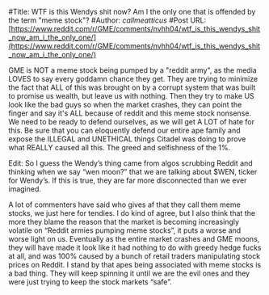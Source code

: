 #Title: WTF is this Wendys shit now? Am I the only one that is offended by the term "meme stock"?
#Author: _callmeatticus_
#Post URL: [https://www.reddit.com/r/GME/comments/nvhh04/wtf_is_this_wendys_shit_now_am_i_the_only_one/](https://www.reddit.com/r/GME/comments/nvhh04/wtf_is_this_wendys_shit_now_am_i_the_only_one/)


GME is NOT a meme stock being pumped by a "reddit army", as the media  LOVES to say every goddamn chance they get. They are trying to minimize  the fact that ALL of this was brought on by a corrupt system that was  built to promise us wealth, but leave us with nothing. Then they try to  make US look like the bad guys so when the market crashes, they can  point the finger and say it's ALL because of reddit and this meme stock  nonsense. We need to be ready to defend ourselves, as we will get A LOT  of hate for this. Be sure that you can eloquently defend our entire ape  family and expose the ILLEGAL and UNETHICAL things Citadel was doing to  prove what REALLY caused all this. The greed and selfishness of the 1%.

Edit: So I guess the Wendy’s thing came from algos scrubbing Reddit and thinking when we say “wen moon?” that we are talking about $WEN, ticker for Wendy’s. If this is true, they are far more disconnected than we ever imagined. 

A lot of commenters have said who gives af that they call them meme stocks, we just here for tendies. I do kind of agree, but I also think that the more they blame the reason that the market is becoming increasingly volatile on “Reddit armies pumping meme stocks”, it puts a worse and worse light on us. Eventually as the entire market crashes and GME moons, they will have made it look like it had nothing to do with greedy hedge fucks at all, and was 100% caused by a bunch of retail traders manipulating stock prices on Reddit. I stand by that apes being associated with meme stocks is a bad thing. They will keep spinning it until we are the evil ones and they were just trying to keep the stock markets “safe”.